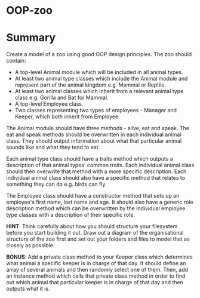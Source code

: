# OOP-zoo

# Summary

Create a model of a zoo using good OOP design principles. The zoo should contain:

* A top-level Animal module which will be included in all animal types.
* At least two animal type classes which include the Animal module and represent part of the animal kingdom e.g. Mammal or Reptile.
* At least two animal classes which inherit from a relevant animal type class e.g. Gorilla and Bat for Mammal.
* A top-level Employee class.
* Two classes representing two types of employees - Manager and Keeper, which both inherit from Employee.

The Animal module should have three methods - alive, eat and speak. The eat and speak methods should be overwritten in 
each individual animal class. They should output information about what that particular animal sounds like and what they 
tend to eat.

Each animal type class should have a traits method which outputs a description of that animal types' common traits. Each 
individual animal class should then overwrite that method with a more specific description. Each individual animal class 
should also have a specific method that relates to something they can do e.g. birds can fly.

The Employee class should have a constructor method that sets up an employee's first name, last name and age. It should 
also have a generic role description method which can be overwritten by the individual employee type classes with a 
description of their specific role.

**HINT**: Think carefully about how you should structure your filesystem before you start building it out. Draw out a 
diagram of the organisational structure of the zoo first and set out your folders and files to model that as closely 
as possible.

**BONUS**: Add a private class method to your Keeper class which determines what animal a specific keeper is in charge 
of that day. It should define an array of several animals and then randomly select one of them. Then, add an instance 
method which calls that private class method in order to find out which animal that particular keeper is in charge of 
that day and then outputs what it is.

